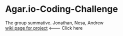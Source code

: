 # Agar.io-Coding-Challenge
The group summative. Jonathan, Nesa, Andrew <br>
<a href="https://andrehasgit.github.io/Agar.io-Coding-Challenge/wiki.html">wiki page for project</a> <--- Click here
